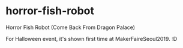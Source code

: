 # horror-fish-robot
Horror Fish Robot (Come Back From Dragon Palace)

For Halloween event, it's shown first time at MakerFaireSeoul2019. :D
